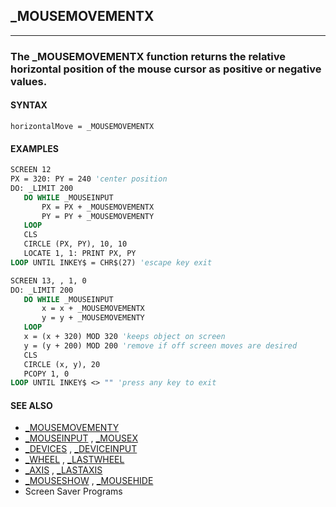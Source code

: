 ## _MOUSEMOVEMENTX
---

### The _MOUSEMOVEMENTX function returns the relative horizontal position of the mouse cursor as positive or negative values.

#### SYNTAX

`horizontalMove = _MOUSEMOVEMENTX`

#### EXAMPLES
```vb
SCREEN 12
PX = 320: PY = 240 'center position
DO: _LIMIT 200
   DO WHILE _MOUSEINPUT
       PX = PX + _MOUSEMOVEMENTX
       PY = PY + _MOUSEMOVEMENTY
   LOOP
   CLS
   CIRCLE (PX, PY), 10, 10
   LOCATE 1, 1: PRINT PX, PY
LOOP UNTIL INKEY$ = CHR$(27) 'escape key exit
```
  
```vb
SCREEN 13, , 1, 0
DO: _LIMIT 200
   DO WHILE _MOUSEINPUT
       x = x + _MOUSEMOVEMENTX
       y = y + _MOUSEMOVEMENTY
   LOOP
   x = (x + 320) MOD 320 'keeps object on screen
   y = (y + 200) MOD 200 'remove if off screen moves are desired
   CLS
   CIRCLE (x, y), 20
   PCOPY 1, 0
LOOP UNTIL INKEY$ <> "" 'press any key to exit
```
  


#### SEE ALSO
* [_MOUSEMOVEMENTY](./_MOUSEMOVEMENTY.md)
* [_MOUSEINPUT](./_MOUSEINPUT.md) , [_MOUSEX](./_MOUSEX.md)
* [_DEVICES](./_DEVICES.md) , [_DEVICEINPUT](./_DEVICEINPUT.md)
* [_WHEEL](./_WHEEL.md) , [_LASTWHEEL](./_LASTWHEEL.md)
* [_AXIS](./_AXIS.md) , [_LASTAXIS](./_LASTAXIS.md)
* [_MOUSESHOW](./_MOUSESHOW.md) , [_MOUSEHIDE](./_MOUSEHIDE.md)
* Screen Saver Programs
